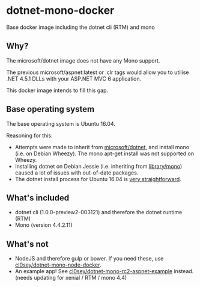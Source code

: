 # dotnet-mono-docker
Base docker image including the dotnet cli (RTM) and mono

## Why?
The microsoft/dotnet image does not have any Mono support.

The previous microsoft/aspnet:latest or :clr tags would allow you to utilise .NET 4.5.1 DLLs with your ASP.NET MVC 6 application.

This docker image intends to fill this gap.

## Base operating system

The base operating system is Ubuntu 16.04.

Reasoning for this:
- Attempts were made to inherit from [microsoft/dotnet](https://hub.docker.com/r/microsoft/aspnet), and install mono (i.e. on Debian Wheezy). The mono apt-get install was not supported on Wheezy.
- Installing dotnet on Debian Jessie (i.e. inheriting from [library/mono](https://hub.docker.com/r/library/mono)) caused a lot of issues with out-of-date packages.
- The dotnet install process for Ubuntu 16.04 is [very straightforward](https://www.microsoft.com/net/core#ubuntu).

## What's included

- dotnet cli (1.0.0-preview2-003121) and therefore the dotnet runtime (RTM)
- Mono (version 4.4.2.11)

## What's not

- NodeJS and therefore gulp or bower. If you need these, use [cl0sey/dotnet-mono-node-docker](https://github.com/CL0SeY/dotnet-mono-node-docker).
- An example app! See [cl0sey/dotnet-mono-rc2-aspnet-example](https://github.com/CL0SeY/dotnet-mono-rc2-aspnet-example) instead. (needs updating for xenial / RTM / mono 4.4)
